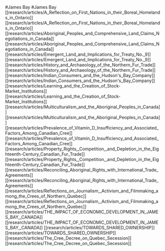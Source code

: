 #James Bay
#James Bay
[[research/articles/A_Reflection_on_First_Nations_in_their_Boreal_Homelands_in_Ontario]]
[[research/articles/A_Reflection_on_First_Nations_in_their_Boreal_Homelands_in_Ontario]]
[[research/articles/Aboriginal_Peoples_and_Comprehensive_Land_Claims_Negotiations_in_Canada]]
[[research/articles/Aboriginal_Peoples_and_Comprehensive_Land_Claims_Negotiations_in_Canada]]
[[research/articles/Emergent_Land_and_Implications_for_Treaty_No._9]]
[[research/articles/Emergent_Land_and_Implications_for_Treaty_No._9]]
[[research/articles/History_and_Archaeology_of_the_Northern_Fur_Trade]]
[[research/articles/History_and_Archaeology_of_the_Northern_Fur_Trade]]
[[research/articles/Indian_Consumers_and_the_Hudson's_Bay_Company]]
[[research/articles/Indian_Consumers_and_the_Hudson's_Bay_Company]]
[[research/articles/Learning_and_the_Creation_of_Stock-Market_Institutions]]
[[research/articles/Learning_and_the_Creation_of_Stock-Market_Institutions]]
[[research/articles/Multiculturalism_and_the_Aboriginal_Peoples_in_Canada]]
[[research/articles/Multiculturalism_and_the_Aboriginal_Peoples_in_Canada]]
[[research/articles/Prevalence_of_Vitamin_D_Insufficiency_and_Associated_Factors_Among_Canadian_Cree]]
[[research/articles/Prevalence_of_Vitamin_D_Insufficiency_and_Associated_Factors_Among_Canadian_Cree]]
[[research/articles/Property_Rights,_Competition,_and_Depletion_in_the_Eighteenth-Century_Canadian_Fur_Trade]]
[[research/articles/Property_Rights,_Competition,_and_Depletion_in_the_Eighteenth-Century_Canadian_Fur_Trade]]
[[research/articles/Reconciling_Aboriginal_Rights_with_International_Trade_Agreements]]
[[research/articles/Reconciling_Aboriginal_Rights_with_International_Trade_Agreements]]
[[research/articles/Reflections_on_Journalism,_Activism_and_Filmmaking_among_the_Crees_of_Northern_Quebec]]
[[research/articles/Reflections_on_Journalism,_Activism_and_Filmmaking_among_the_Crees_of_Northern_Quebec]]
[[research/articles/THE_IMPACT_OF_ECONOMIC_DEVELOPMENT_IN_JAMES_BAY,_CANADA]]
[[research/articles/THE_IMPACT_OF_ECONOMIC_DEVELOPMENT_IN_JAMES_BAY,_CANADA]]
[[research/articles/TOWARDS_SHARED_OWNERSHIP]]
[[research/articles/TOWARDS_SHARED_OWNERSHIP]]
[[research/articles/The_Cree_Decree_on_Quebec_Secession]]
[[research/articles/The_Cree_Decree_on_Quebec_Secession]]
